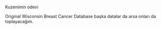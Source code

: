 Kuzenimin odevi


Original Wisconsin Breast Cancer Database başka datalar da arsa onları da toplayacağım.

